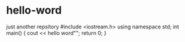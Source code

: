 # hello-word
just another repsitory
#include <iostream.h>
using namespace std;
int main()
{
cout << hello word"";
return 0;
}

